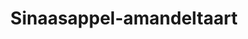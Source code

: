 ---
index: 34
title: Sinaasappel-amandeltaart
slugify: sinaasappel-amandeltaart
product: sinaasappel
book: The cookbook
page: 205
dish: desert
---